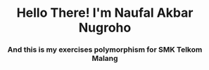 <h1 align="center">Hello There! I'm Naufal Akbar Nugroho</h1>
<h3 align="center">And this is my exercises polymorphism for SMK Telkom Malang</h3>
